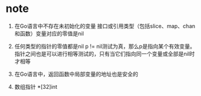 # note
1. 在Go语言中不存在未初始化的变量
接口或引用类型（包括slice、map、chan和函数）变量对应的零值是nil

2. 任何类型的指针的零值都是nil
p != nil测试为真，那么p是指向某个有效变量。
指针之间也是可以进行相等测试的，只有当它们指向同一个变量或全部是nil时才相等

3. 在Go语言中，返回函数中局部变量的地址也是安全的

4. 数组指针 *[32]int

